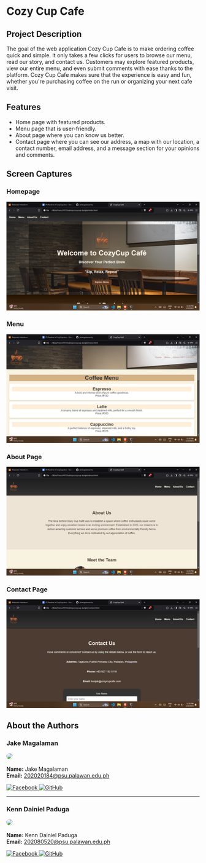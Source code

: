 # Cozy Cup Cafe

## Project Description

The goal of the web application Cozy Cup Cafe is to make ordering coffee quick and simple. It only takes a few clicks for users to browse our menu, read our story, and contact us. Customers may explore featured products, view our entire menu, and even submit comments with ease thanks to the platform. Cozy Cup Cafe makes sure that the experience is easy and fun, whether you're purchasing coffee on the run or organizing your next cafe visit.

## Features

- Home page with featured products.
- Menu page that is user-friendly.
- About page where you can know us better.
- Contact page where you can see our address, a map with our location, a contact number, email address, and a message section for your opinions and comments.

## Screen Captures

### Homepage
![Homepage](img/home.png)  

### Menu
![Menu](img/menu.png)  

### About Page
![Order Form](img/about.png)  

### Contact Page
![Confirmation](img/contact.png)  

## About the Authors

### Jake Magalaman
<img src="https://github.com/jekmagalaman.png" width="150" style="border-radius: 50%;">

**Name:** Jake Magalaman  
**Email:** 202020184@psu.palawan.edu.ph  

<a href="https://www.facebook.com/jake.magalaman">
  <img src="https://github.com/gauravghongde/social-icons/blob/master/PNG/Color/Facebook.png?raw=true" alt="Facebook" width="24">
</a>
<a href="https://github.com/jekmagalaman">
  <img src="https://github.com/gauravghongde/social-icons/blob/master/PNG/Color/Github.png?raw=true" alt="GitHub" width="24">
</a>

---

### Kenn Dainiel Paduga
<img src="https://github.com/KDNLP.png" width="150" style="border-radius: 50%;">

**Name:** Kenn Dainiel Paduga  
**Email:** 202080520@psu.palawan.edu.ph  

<a href="https://www.facebook.com/kenn.dainiel.paduga">
  <img src="https://github.com/gauravghongde/social-icons/blob/master/PNG/Color/Facebook.png?raw=true" alt="Facebook" width="24">
</a>
<a href="https://github.com/KDNLP">
  <img src="https://github.com/gauravghongde/social-icons/blob/master/PNG/Color/Github.png?raw=true" alt="GitHub" width="24">
</a>
